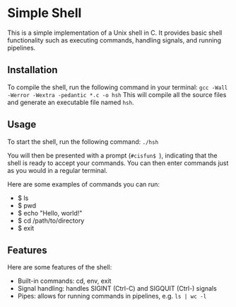 # Simple Shell

This is a simple implementation of a Unix shell in C. It provides basic shell functionality such as executing commands, handling signals, and running pipelines.

## Installation
To compile the shell, run the following command in your terminal:
`gcc -Wall -Werror -Wextra -pedantic *.c -o hsh`
This will compile all the source files and generate an executable file named `hsh`.

## Usage
To start the shell, run the following command:
`./hsh`

You will then be presented with a prompt (`#cisfun$ `), indicating that the shell is ready to accept your commands. You can then enter commands just as you would in a regular terminal.

Here are some examples of commands you can run:
- $ ls
- $ pwd
- $ echo "Hello, world!"
- $ cd /path/to/directory
- $ exit

## Features
Here are some features of the shell:

* Built-in commands: cd, env, exit
* Signal handling: handles SIGINT (Ctrl-C) and SIGQUIT (Ctrl-) signals
* Pipes: allows for running commands in pipelines, e.g. `ls | wc -l`
